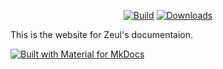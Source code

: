 <p align="center">
  <a href="https://github.com/zeulewan/zeuldocs/actions/workflows/ci.yml"><img
    src="https://github.com/zeulewan/zeuldocs/actions/workflows/ci.yml/badge.svg"
    alt="Build"
  /></a>
  <a href="https://github.com/zeulewan/zeuldocs/actions/workflows/pages/pages-build-deployment"><img
    src="https://github.com/zeulewan/zeuldocs/actions/workflows/pages/pages-build-deployment/badge.svg"
    alt="Downloads"
  /></a>
</p>

This is the website for Zeul's documentaion.

[![Built with Material for MkDocs](https://img.shields.io/badge/Material_for_MkDocs-526CFE?style=for-the-badge&logo=MaterialForMkDocs&logoColor=white)](https://squidfunk.github.io/mkdocs-material/)
